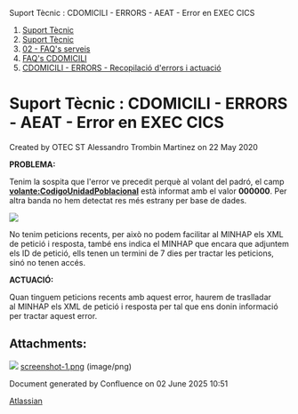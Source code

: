 Suport Tècnic : CDOMICILI - ERRORS - AEAT - Error en EXEC CICS  

1.  [Suport Tècnic](index.md)
2.  [Suport Tècnic](13893782.md)
3.  [02 - FAQ's serveis](26313393.md)
4.  [FAQ's CDOMICILI](28705548.md)
5.  [CDOMICILI - ERRORS - Recopilació d'errors i actuació](36340023.md)

Suport Tècnic : CDOMICILI - ERRORS - AEAT - Error en EXEC CICS
==============================================================

Created by OTEC ST Alessandro Trombin Martinez on 22 May 2020

**PROBLEMA:**

Tenim la sospita que l'error ve precedit perquè al volant del padró, el camp **<volante:CodigoUnidadPoblacional>** està informat amb el valor **000000**. Per altra banda no hem detectat res més estrany per base de dades.

![](attachments/39911454/39911455.png)

No tenim peticions recents, per això no podem facilitar al MINHAP els XML de petició i resposta, també ens indica el MINHAP que encara que adjuntem els ID de petició, ells tenen un termini de 7 dies per tractar les peticions, sinó no tenen accés.

**ACTUACIÓ:**

Quan tinguem peticions recents amb aquest error, haurem de traslladar al MINHAP els XML de petició i resposta per tal que ens donin informació per tractar aquest error.

Attachments:
------------

![](images/icons/bullet_blue.gif) [screenshot-1.png](attachments/39911454/39911455.png) (image/png)  

Document generated by Confluence on 02 June 2025 10:51

[Atlassian](http://www.atlassian.com/)